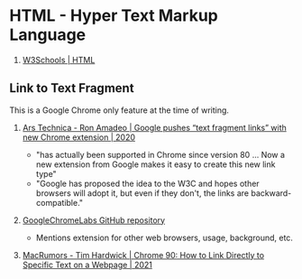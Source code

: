 # HTML - Hyper Text Markup Language

1. [W3Schools | HTML](https://www.w3schools.com/html/html_intro.asp)


## Link to Text Fragment

This is a Google Chrome only feature at the time of writing.

1. [Ars Technica - Ron Amadeo | Google pushes “text fragment links” with new Chrome extension | 2020](https://arstechnica.com/gadgets/2020/06/google-pushes-text-fragment-links-with-new-chrome-extension/)
   - "has actually been supported in Chrome since version 80 ... Now a new extension from Google makes it easy to create this new link type"
   - "Google has proposed the idea to the W3C and hopes other browsers will adopt it, but even if they don't, the links are backward-compatible."

1. [GoogleChromeLabs GitHub repository](https://github.com/GoogleChromeLabs/link-to-text-fragment)
   - Mentions extension for other web browsers, usage, background, etc.

1. [MacRumors - Tim Hardwick | Chrome 90: How to Link Directly to Specific Text on a Webpage | 2021](https://www.macrumors.com/how-to/link-to-highlighted-text-webpage-chrome/)

